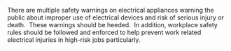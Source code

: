 There are multiple safety warnings on electrical appliances warning the public about improper use of electrical devices and risk of serious injury or death.  These warnings should be heeded.  In addition, workplace safety rules should be followed and enforced to help prevent work related electrical injuries in high-risk jobs particularly.